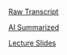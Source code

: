 [Raw Transcript](https://github.com/MCBasterSheet/MCBasterSheet/blob/main/MCB150/pages/Raw%20Transcript%202-14-2024.md)

[AI Summarized](https://github.com/MCBasterSheet/MCBasterSheet/blob/main/MCB150/pages/AI%20Summarized%202-14-2024.md)

[Lecture Slides](https://github.com/MCBasterSheet/MCBasterSheet/blob/main/MCB150/pages/lecture_12_full.pdf)
